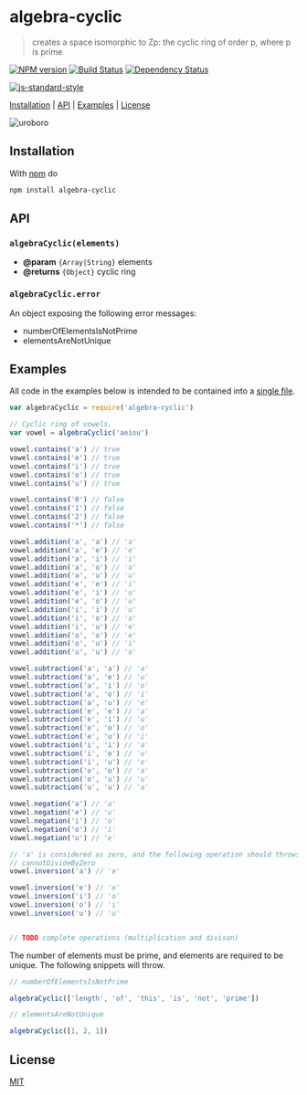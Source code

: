 # algebra-cyclic

> creates a space isomorphic to Zp: the cyclic ring of order p, where p is prime

[![NPM version](https://badge.fury.io/js/algebra-cyclic.svg)](http://badge.fury.io/js/algebra-cyclic) [![Build Status](https://travis-ci.org/fibo/algebra-cyclic.svg?branch=master)](https://travis-ci.org/fibo/algebra-cyclic?branch=master) [![Dependency Status](https://gemnasium.com/fibo/algebra-cyclic.svg)](https://gemnasium.com/fibo/algebra-cyclic)

[![js-standard-style](https://cdn.rawgit.com/feross/standard/master/badge.svg)](https://github.com/feross/standard)

[Installation](#installation) |
[API](#api) |
[Examples](#examples) |
[License](#license)

![uroboro]

## Installation

With [npm](https://npmjs.org/) do

```bash
npm install algebra-cyclic
```

## API

### `algebraCyclic(elements)`

* **@param** `{Array|String}` elements
* **@returns** `{Object}` cyclic ring

### `algebraCyclic.error`

An object exposing the following error messages:

* numberOfElementsIsNotPrime
* elementsAreNotUnique

## Examples

All code in the examples below is intended to be contained into a [single file](https://github.com/fibo/algebra-cyclic/blob/master/test.js).

```javascript
var algebraCyclic = require('algebra-cyclic')

// Cyclic ring of vowels.
var vowel = algebraCyclic('aeiou')

vowel.contains('a') // true
vowel.contains('e') // true
vowel.contains('i') // true
vowel.contains('o') // true
vowel.contains('u') // true

vowel.contains('0') // false
vowel.contains('1') // false
vowel.contains('2') // false
vowel.contains('*') // false

vowel.addition('a', 'a') // 'a'
vowel.addition('a', 'e') // 'e'
vowel.addition('a', 'i') // 'i'
vowel.addition('a', 'o') // 'o'
vowel.addition('a', 'u') // 'u'
vowel.addition('e', 'e') // 'i'
vowel.addition('e', 'i') // 'o'
vowel.addition('e', 'o') // 'u'
vowel.addition('i', 'i') // 'u'
vowel.addition('i', 'o') // 'a'
vowel.addition('i', 'u') // 'e'
vowel.addition('o', 'o') // 'e'
vowel.addition('o', 'u') // 'i'
vowel.addition('u', 'u') // 'o'

vowel.subtraction('a', 'a') // 'a'
vowel.subtraction('a', 'e') // 'u'
vowel.subtraction('a', 'i') // 'o'
vowel.subtraction('a', 'o') // 'i'
vowel.subtraction('a', 'u') // 'e'
vowel.subtraction('e', 'e') // 'a'
vowel.subtraction('e', 'i') // 'u'
vowel.subtraction('e', 'o') // 'o'
vowel.subtraction('e', 'u') // 'i'
vowel.subtraction('i', 'i') // 'a'
vowel.subtraction('i', 'o') // 'u'
vowel.subtraction('i', 'u') // 'o'
vowel.subtraction('o', 'o') // 'a'
vowel.subtraction('o', 'u') // 'u'
vowel.subtraction('u', 'u') // 'a'

vowel.negation('a') // 'a'
vowel.negation('e') // 'u'
vowel.negation('i') // 'o'
vowel.negation('o') // 'i'
vowel.negation('u') // 'e'

// 'a' is considered as zero, and the following operation should throws
// cannotDivideByZero
vowel.inversion('a') // 'e'

vowel.inversion('e') // 'e'
vowel.inversion('i') // 'o'
vowel.inversion('o') // 'i'
vowel.inversion('u') // 'u'


// TODO complete operations (multiplication and divison)
```

The number of elements must be prime, and elements are required to be unique. The
following snippets will throw.

```javascript
// numberOfElementsIsNotPrime

algebraCyclic(['length', 'of', 'this', 'is', 'not', 'prime'])

// elementsAreNotUnique

algebraCyclic([1, 2, 1])
```

## License

[MIT](http://g14n.info/mit-license/)

[uroboro]: https://upload.wikimedia.org/wikipedia/commons/7/71/Serpiente_alquimica.jpg
